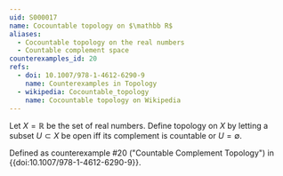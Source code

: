 ```yaml
---
uid: S000017
name: Cocountable topology on $\mathbb R$
aliases:
  - Cocountable topology on the real numbers
  - Countable complement space
counterexamples_id: 20
refs:
  - doi: 10.1007/978-1-4612-6290-9 
    name: Counterexamples in Topology
  - wikipedia: Cocountable_topology
    name: Cocountable topology on Wikipedia
---
```


Let $X=\mathbb R$ be the set of real numbers.  Define topology on $X$ by letting a subset $U \subset X$ be open iff its complement is countable or $U = \emptyset$. 

Defined as counterexample #20 ("Countable Complement Topology")
in {{doi:10.1007/978-1-4612-6290-9}}.

<!-- [[Proof of Topology]]
Let $\tau = \{$Any countable set$\}$. And let $X$ be an uncountable space.
Frist we know that $X^c = \emptyset$, which is countable. Also $\emptyset ^c = X$, which is explicitly allowed, showing that both $X$ and $\emptyset$ are in $\tau$.
Now let $\{ U_i | i \in \textbf{I}\}$ be a sub collection of $X$. (Show $\bigcup\limits_{i \in \textbf{I}} U_i \in X$) We know ($\bigcup\limits_{i \in \textbf{I}} U_i \in X$)$^c$ is countable. So ($\bigcup\limits_{i \in \textbf{I}} U_i$)$^c$ $=\bigcap\limits_{i \in \textbf{I}} U_i ^c$, by the DeMorgan's Law. We know that $\bigcap\limits_{i \in \textbf{I}} U_i ^c$ $\subseteq U_j^c$ for any $j \in \textbf{I}$, which is countable. Now let $\mathcal{A} = \{U_i | i \in [n]\}$ be a sub collection of open sets in $X$. Let $\bigcap\limits_{i=1}^n U_i$, where $U_i \in \mathcal{A}$. We know that ($\bigcap\limits_{i=1}^n U_i$)$^c$$=\bigcup\limits_{i=1}^n U_i^c$ by DeMorgan's Law. Since a countable union of countable sets is countable, it is countable. -->
